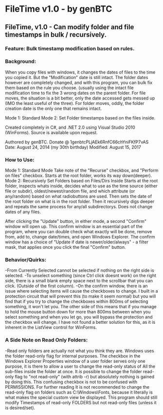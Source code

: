 # FileTime v1.0 - by genBTC

[](http://www.mediafire.com/convkey/b1e0/t73bcv46dnw37adfg.jpg)

[](http://www.mediafire.com/convkey/ddf4/iclzu8ozyxd5eddfg.jpg)

## FileTime, v1.0 - Can modify folder and file timestamps in bulk / recursively.

### Feature: Bulk timestamp modification based on rules.

### Background:
When you copy files with windows, it changes the dates of files to the time you copied it. But the "Modification" date is still intact. The folder dates however are completely changed, and with this program, you can bulk fix them based on the rule you choose. (usually using the intact file modification time to fix the 3 wrong dates on the parent folder. For file moves, the situation is a bit better, only the date accessed gets messed up (IMO the least useful of the three). For folder moves, oddly, the folder creation date is the only one that remains intact.

Mode 1: Standard
Mode 2: Set Folder timestamps based on the files inside.

Created completely in C#, and .NET 2.0 using Visual Studio 2010 (WinForms).
Source is available upon request.

Authored by genBTC. Donate @ 1genbtcPLjAEk6RnfC66chYniFKfP7vAS
Date: August 24, 2014 (my 30th birthday)
Modified: August 15, 2017


### How to Use:
Mode 1: Standard Mode
 Take note of the "Recurse" checkbox, and "Perform on files" checkbox.
 Starts at the root folder, works its way down(deeper).
Mode 2: Recursively Set Folders based on Files/Dirs Inside
 Starts at the root folder, inspects whats inside, decides what to use as the time source (either file or subdir), oldest/newest/random file, and which attribute (or any/random) based on what radiobuttons are used. Then sets the date of the root folder on what is in the root folder. Then it recursively digs deeper and repeats the same process for any/all subdirectorys. Does not change dates of any files.

After clicking the "Update" button, in either mode, a second "Confirm" window will open up.
This confirm window is an essential part of the program, where you can double check what exactly will be done, remove from, add to, change date/times, and open Windows Explorer.
The confirm window has a choice of "Update if date is newer/older/always" - a filter mask, that applies once you click the final "Confirm" button.

### Behavior/Quirks:
-From Currently Selected cannot be selected if nothing on the right side is selected.
-To unselect something (since Ctrl click doesnt work) on the right side, there is a small blank empty space next to the scrollbar that you can click. (Outside of the first column).
-On the confirm window, there is an issue where selecting items will cause the checkboxes to change. I built in a protection circuit that will prevent this (to make it seem normal) but you will find that if you try to change the checkboxes within 800ms of selecting something, it won't let you. The other side of this means that if you manage to hold the mouse button down for more than 800ms between when you select something and when you let go, you will bypass the protection and the checkbox will change. I have not found a better solution for this, as it is inherent in the ListView control for WinForms.

### A Side Note on Read Only Folders:
-Read only folders are actually not what you think they are. Windows uses the folder read-only flag for internal purposes. The checkbox in the Windows Explorer Properties window of a user folder serves only one purpose, it is there to allow a user to change the read-only status of All the sub-files inside the folder at once. It _is_ possible to change the folder read-only flag to "not read-only" (with attrib -r) but absolutely nothing is gained by doing this. This confusing checkbox is not to be confused with PERMISSIONS. For further reading  It is not recommended to change the read-only flag on folders such as C:\Windows\Fonts, because it literally is what makes the special custom view be displayed.  This program should still modify Timestamps of read-only FOLDERS but not read-only files (unless it is desired/set).

